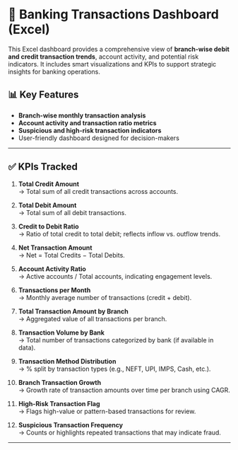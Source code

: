 # 💼 Banking Transactions Dashboard (Excel)

This Excel dashboard provides a comprehensive view of **branch-wise debit and credit transaction trends**, account activity, and potential risk indicators. It includes smart visualizations and KPIs to support strategic insights for banking operations.

## 📊 Key Features

- **Branch-wise monthly transaction analysis**
- **Account activity and transaction ratio metrics**
- **Suspicious and high-risk transaction indicators**
- User-friendly dashboard designed for decision-makers

---

## ✅ KPIs Tracked

1. **Total Credit Amount**  
   → Total sum of all credit transactions across accounts.

2. **Total Debit Amount**  
   → Total sum of all debit transactions.

3. **Credit to Debit Ratio**  
   → Ratio of total credit to total debit; reflects inflow vs. outflow trends.

4. **Net Transaction Amount**  
   → Net = Total Credits − Total Debits.

5. **Account Activity Ratio**  
   → Active accounts / Total accounts, indicating engagement levels.

6. **Transactions per Month**  
   → Monthly average number of transactions (credit + debit).

7. **Total Transaction Amount by Branch**  
   → Aggregated value of all transactions per branch.

8. **Transaction Volume by Bank**  
   → Total number of transactions categorized by bank (if available in data).

9. **Transaction Method Distribution**  
   → % split by transaction types (e.g., NEFT, UPI, IMPS, Cash, etc.).

10. **Branch Transaction Growth**  
    → Growth rate of transaction amounts over time per branch using CAGR.

11. **High-Risk Transaction Flag**  
    → Flags high-value or pattern-based transactions for review.

12. **Suspicious Transaction Frequency**  
    → Counts or highlights repeated transactions that may indicate fraud.

---


